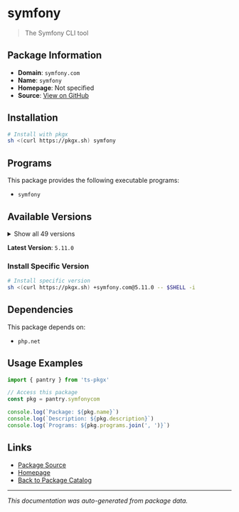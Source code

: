 # symfony

> The Symfony CLI tool

## Package Information

- **Domain**: `symfony.com`
- **Name**: `symfony`
- **Homepage**: Not specified
- **Source**: [View on GitHub](https://github.com/pkgxdev/pantry/tree/main/projects/symfony.com/package.yml)

## Installation

```bash
# Install with pkgx
sh <(curl https://pkgx.sh) symfony
```

## Programs

This package provides the following executable programs:

- `symfony`

## Available Versions

<details>
<summary>Show all 49 versions</summary>

- `5.11.0`, `5.10.9`, `5.10.8`, `5.10.7`, `5.10.6`
- `5.10.5`, `5.10.4`, `5.10.3`, `5.10.2`, `5.10.1`
- `5.10.0`, `5.9.1`, `5.9.0`, `5.8.19`, `5.8.18`
- `5.8.17`, `5.8.16`, `5.8.15`, `5.8.14`, `5.8.13`
- `5.8.12`, `5.8.11`, `5.8.10`, `5.8.9`, `5.8.8`
- `5.8.7`, `5.8.6`, `5.8.5`, `5.8.4`, `5.8.3`
- `5.8.2`, `5.8.1`, `5.8.0`, `5.7.8`, `5.7.7`
- `5.7.6`, `5.7.5`, `5.7.4`, `5.7.3`, `5.7.2`
- `5.7.1`, `5.7.0`, `5.6.2`, `5.6.1`, `5.6.0`
- `5.5.10`, `5.5.9`, `5.5.8`, `5.5.7`

</details>

**Latest Version**: `5.11.0`

### Install Specific Version

```bash
# Install specific version
sh <(curl https://pkgx.sh) +symfony.com@5.11.0 -- $SHELL -i
```

## Dependencies

This package depends on:

- `php.net`

## Usage Examples

```typescript
import { pantry } from 'ts-pkgx'

// Access this package
const pkg = pantry.symfonycom

console.log(`Package: ${pkg.name}`)
console.log(`Description: ${pkg.description}`)
console.log(`Programs: ${pkg.programs.join(', ')}`)
```

## Links

- [Package Source](https://github.com/pkgxdev/pantry/tree/main/projects/symfony.com/package.yml)
- [Homepage](#)
- [Back to Package Catalog](../package-catalog.md)

---

*This documentation was auto-generated from package data.*
